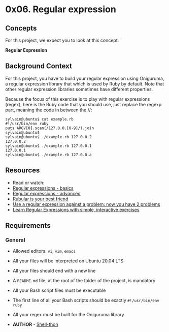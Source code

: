 # 0x06. Regular expression

## Concepts
For this project, we expect you to look at this concept:

**Regular Expression**

## Background Context
For this project, you have to build your regular expression using Oniguruma, a regular expression library that which is used by Ruby by default. Note that other regular expression libraries sometimes have different properties.

Because the focus of this exercise is to play with regular expressions (regex), here is the Ruby code that you should use, just replace the regexp part, meaning the code in between the //:

```
sylvain@ubuntu$ cat example.rb
#!/usr/bin/env ruby
puts ARGV[0].scan(/127.0.0.[0-9]/).join
sylvain@ubuntu$
sylvain@ubuntu$ ./example.rb 127.0.0.2
127.0.0.2
sylvain@ubuntu$ ./example.rb 127.0.0.1
127.0.0.1
sylvain@ubuntu$ ./example.rb 127.0.0.a
```

## Resources
* Read or watch:
* [Regular expressions - basics](https://intranet.hbtn.io/concepts/29)
* [Regular expressions - advanced](https://intranet.hbtn.io/concepts/49)
* [Rubular is your best friend](https://intranet.hbtn.io/concepts/88)
* [Use a regular expression against a problem: now you have 2 problems](https://intranet.hbtn.io/concepts/90)
* [Learn Regular Expressions with simple, interactive exercises](https://intranet.hbtn.io/concepts/157)

## Requirements

### General
* Allowed editors: `vi`, `vim`, `emacs`
* All your files will be interpreted on Ubuntu 20.04 LTS
* All your files should end with a new line
* A `README.md` file, at the root of the folder of the project, is mandatory
* All your Bash script files must be executable
* The first line of all your Bash scripts should be exactly `#!/usr/bin/env ruby`
* All your regex must be built for the Oniguruma library

* **AUTHOR** - [Shell-thon](https://github.com/Shell-thon)